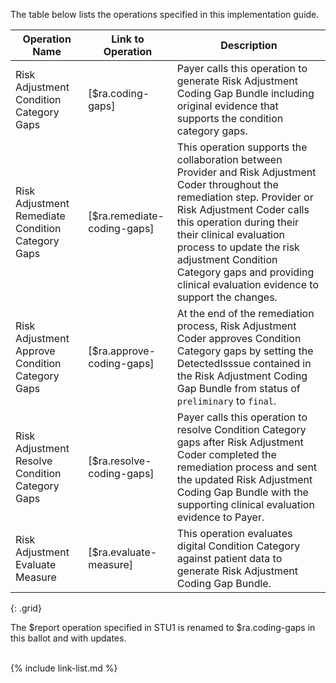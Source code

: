 
The table below lists the operations specified in this implementation guide. 

<div class="bg-success" markdown="1">

|Operation Name|Link to Operation|Description|
|---|---|---|
|Risk Adjustment Condition Category Gaps|[$ra.coding-gaps]|Payer calls this operation to generate Risk Adjustment Coding Gap Bundle including original evidence that supports the condition category gaps.|
|Risk Adjustment Remediate Condition Category Gaps|[$ra.remediate-coding-gaps]|This operation supports the collaboration between Provider and Risk Adjustment Coder throughout the remediation step. Provider or Risk Adjustment Coder calls this operation during their their clinical evaluation process to update the risk adjustment Condition Category gaps and providing clinical evaluation evidence to support the changes.|
|Risk Adjustment Approve Condition Category Gaps|[$ra.approve-coding-gaps]|At the end of the remediation process, Risk Adjustment Coder approves Condition Category gaps by setting the DetectedIsssue contained in the Risk Adjustment Coding Gap Bundle from status of `preliminary` to `final`.|
|Risk Adjustment Resolve Condition Category Gaps|[$ra.resolve-coding-gaps]|Payer calls this operation to resolve Condition Category gaps after Risk Adjustment Coder completed the remediation process and sent the updated Risk Adjustment Coding Gap Bundle with the supporting clinical evaluation evidence to Payer.|
|Risk Adjustment Evaluate Measure|[$ra.evaluate-measure]|This operation evaluates digital Condition Category against patient data to generate Risk Adjustment Coding Gap Bundle.|
{: .grid}

</div><!-- new-content -->

<div class="note-to-balloters" markdown="1">
The $report operation specified in STU1 is renamed to $ra.coding-gaps in this ballot and with updates.
</div>

<br />

{% include link-list.md %}
